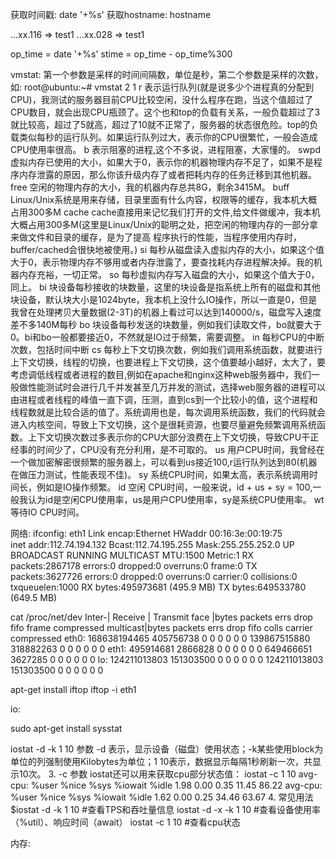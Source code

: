 获取时间戳:
date '+%s'
获取hostname:
hostname


...xx.116 => test1
...xx.028 => test1



op_time = date '+%s'
stime = op_time - op_time%300

vmstat:
第一个参数是采样的时间间隔数，单位是秒，第二个参数是采样的次数，如:
root@ubuntu:~# vmstat 2 1
r 表示运行队列(就是说多少个进程真的分配到CPU)，我测试的服务器目前CPU比较空闲，没什么程序在跑，当这个值超过了CPU数目，就会出现CPU瓶颈了。这个也和top的负载有关系，一般负载超过了3就比较高，超过了5就高，超过了10就不正常了，服务器的状态很危险。top的负载类似每秒的运行队列。如果运行队列过大，表示你的CPU很繁忙，一般会造成CPU使用率很高。
b 表示阻塞的进程,这个不多说，进程阻塞，大家懂的。
swpd 虚拟内存已使用的大小，如果大于0，表示你的机器物理内存不足了，如果不是程序内存泄露的原因，那么你该升级内存了或者把耗内存的任务迁移到其他机器。
free   空闲的物理内存的大小，我的机器内存总共8G，剩余3415M。
buff   Linux/Unix系统是用来存储，目录里面有什么内容，权限等的缓存，我本机大概占用300多M
cache cache直接用来记忆我们打开的文件,给文件做缓冲，我本机大概占用300多M(这里是Linux/Unix的聪明之处，把空闲的物理内存的一部分拿来做文件和目录的缓存，是为了提高 程序执行的性能，当程序使用内存时，buffer/cached会很快地被使用。)
si  每秒从磁盘读入虚拟内存的大小，如果这个值大于0，表示物理内存不够用或者内存泄露了，要查找耗内存进程解决掉。我的机器内存充裕，一切正常。
so  每秒虚拟内存写入磁盘的大小，如果这个值大于0，同上。
bi  块设备每秒接收的块数量，这里的块设备是指系统上所有的磁盘和其他块设备，默认块大小是1024byte，我本机上没什么IO操作，所以一直是0，但是我曾在处理拷贝大量数据(2-3T)的机器上看过可以达到140000/s，磁盘写入速度差不多140M每秒
bo 块设备每秒发送的块数量，例如我们读取文件，bo就要大于0。bi和bo一般都要接近0，不然就是IO过于频繁，需要调整。
in 每秒CPU的中断次数，包括时间中断
cs 每秒上下文切换次数，例如我们调用系统函数，就要进行上下文切换，线程的切换，也要进程上下文切换，这个值要越小越好，太大了，要考虑调低线程或者进程的数目,例如在apache和nginx这种web服务器中，我们一般做性能测试时会进行几千并发甚至几万并发的测试，选择web服务器的进程可以由进程或者线程的峰值一直下调，压测，直到cs到一个比较小的值，这个进程和线程数就是比较合适的值了。系统调用也是，每次调用系统函数，我们的代码就会进入内核空间，导致上下文切换，这个是很耗资源，也要尽量避免频繁调用系统函数。上下文切换次数过多表示你的CPU大部分浪费在上下文切换，导致CPU干正经事的时间少了，CPU没有充分利用，是不可取的。
us 用户CPU时间，我曾经在一个做加密解密很频繁的服务器上，可以看到us接近100,r运行队列达到80(机器在做压力测试，性能表现不佳)。
sy 系统CPU时间，如果太高，表示系统调用时间长，例如是IO操作频繁。
id  空闲 CPU时间，一般来说，id + us + sy = 100,一般我认为id是空闲CPU使用率，us是用户CPU使用率，sy是系统CPU使用率。
wt 等待IO CPU时间。





网络:
ifconfig:
eth1      Link encap:Ethernet  HWaddr 00:16:3e:00:19:75  
          inet addr:112.74.194.132  Bcast:112.74.195.255  Mask:255.255.252.0
          UP BROADCAST RUNNING MULTICAST  MTU:1500  Metric:1
          RX packets:2867178 errors:0 dropped:0 overruns:0 frame:0
          TX packets:3627726 errors:0 dropped:0 overruns:0 carrier:0
          collisions:0 txqueuelen:1000 
          RX bytes:495973681 (495.9 MB)  TX bytes:649533780 (649.5 MB)

cat /proc/net/dev
Inter-|   Receive                                                |  Transmit
 face |bytes    packets errs drop fifo frame compressed multicast|bytes    packets errs drop fifo colls carrier compressed
  eth0: 168638194465 405756738    0    0    0     0          0         0 139867515880 318882263    0    0    0     0       0          0
  eth1: 495914681 2866828    0    0    0     0          0         0 649466651 3627285    0    0    0     0       0          0
    lo: 124211013803 151303500    0    0    0     0          0         0 124211013803 151303500    0    0    0     0       0          0

apt-get install iftop
iftop -i eth1




io:

sudo apt-get install sysstat

iostat -d -k 1 10
参数 -d 表示，显示设备（磁盘）使用状态；-k某些使用block为单位的列强制使用Kilobytes为单位；1 10表示，数据显示每隔1秒刷新一次，共显示10次。
3. -c 参数
iostat还可以用来获取cpu部分状态值：
iostat -c 1 10
avg-cpu:  %user   %nice    %sys %iowait   %idle
           1.98    0.00    0.35   11.45   86.22
avg-cpu:  %user   %nice    %sys %iowait   %idle
           1.62    0.00    0.25   34.46   63.67
4. 常见用法
$iostat -d -k 1 10        #查看TPS和吞吐量信息
iostat -d -x -k 1 10      #查看设备使用率（%util）、响应时间（await）
iostat -c 1 10            #查看cpu状态


内存:
